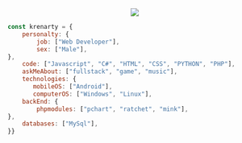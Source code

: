 <center>
<a href="https://discord.com/users/1023631759998455918">
    <img src="https://lanyard.cnrad.dev/api/1023631759998455918?hideDiscrim=false&hideStatus=false&hideTimestamp=false">
  </a>
</center>


```javascript
const krenarty = {
    personalty: {
        job: ["Web Developer"],
        sex: ["Male"],
},               
    code: ["Javascript", "C#", "HTML", "CSS", "PYTHON", "PHP"],
    askMeAbout: ["fullstack", "game", "music"],
    technologies: {
       mobileOS: ["Android"],
       computerOS: ["Windows", "Linux"],
    backEnd: {
        phpmodules: ["pchart", "ratchet", "mink"],
},
    databases: ["MySql"],
}}
```

